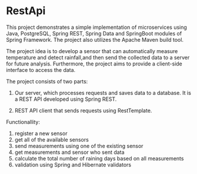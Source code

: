 # RestApi
This project demonstrates a simple implementation of microservices using Java, PostgreSQL, Spring REST, Spring Data and SpringBoot modules of Spring Framework. 
The project also utilizes the Apache Maven build tool.

The project idea is to develop a sensor that can automatically measure temperature and detect rainfall,and then send  the collected data to a server for future analysis.
Furthermore, the project aims to provide a client-side interface to access the data.

The project consists of two parts:

1) Our server, which processes requests and saves data to a database.
It is a REST API developed using Spring REST.

2) REST API client that sends requests using RestTemplate.

Functionallity:
1) register a new sensor 
2) get all of the available sensors
3) send measurements using one of the existing sensor
4) get measurements and sensor who sent data
5) calculate the total number of raining days based on all measurements
6) validation using Spring and Hibernate validators
